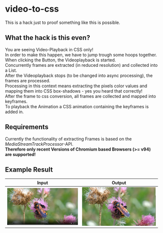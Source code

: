 # video-to-css
This is a hack just to proof something like this is possible.  

## What the hack is this even?
You are seeing Video-Playback in CSS only!  
In order to make this happen, we have to jump trough some hoops together.  
When clicking the Button, the Videoplayback is started.  
Concurrently frames are extracted (in reduced resolution) and collected into a List.  
After the Videoplayback stops (to be changed into async processing), the frames are processed.  
Processing in this context means extracting the pixels color values and mapping them into CSS box-shadows - yes you heard that correctly!  
After the frame to css conversion, all frames are collected and mapped into keyframes.  
To playback the Animation a CSS animation containing the keyframes is added in.

## Requirements
Currently the functionality of extracting Frames is based on the _MediaStreamTrackProcessor_-API.  
**Therefore only recent Versions of Chromium based Browsers (>= v94) are supported!**

## Example Result
Input | Output
:-------------------------:|:-------------------------:
![Input](img/example-input.png)   |  ![Output](img/example-output.png)